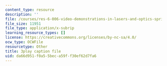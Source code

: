 ```yaml
---
content_type: resource
description: ''
file: /courses/res-6-006-video-demonstrations-in-lasers-and-optics-spring-2008/da66d951f0a55beca59ff30ef62d7fa6_JYzKNjD1zEU.vtt
file_size: 11951
file_type: application/x-subrip
learning_resource_types: []
license: https://creativecommons.org/licenses/by-nc-sa/4.0/
ocw_type: OCWFile
resourcetype: Other
title: 3play caption file
uid: da66d951-f0a5-5bec-a59f-f30ef62d7fa6
---
```

